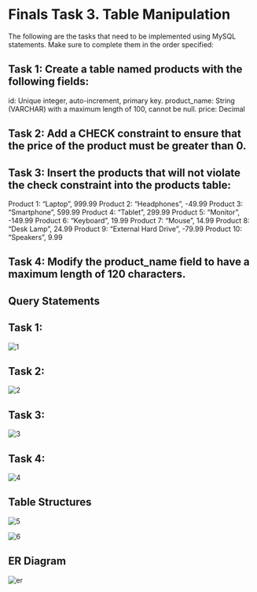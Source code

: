 # Finals Task 3. Table Manipulation
The following are the tasks that need to be implemented using MySQL statements. Make sure to complete them in the order specified:

## Task 1: Create a table named products with the following fields:
id: Unique integer, auto-increment, primary key. product_name: String (VARCHAR) with a maximum length of 100, cannot be null. price: Decimal

## Task 2: Add a CHECK constraint to ensure that the price of the product must be greater than 0.

## Task 3: Insert the products that will not violate the check constraint into the products table:

Product 1: “Laptop”, 999.99 Product 2: “Headphones”, -49.99 Product 3: “Smartphone”, 599.99 Product 4: “Tablet”, 299.99 Product 5: “Monitor”, -149.99 Product 6: “Keyboard”, 19.99 Product 7: “Mouse”, 14.99 Product 8: “Desk Lamp”, 24.99 Product 9: “External Hard Drive”, -79.99 Product 10: “Speakers”, 9.99

## Task 4: Modify the product_name field to have a maximum length of 120 characters.

## Query Statements

## Task 1:

![1](https://github.com/user-attachments/assets/80db45fc-e7f4-4dd9-b276-46bea2ad270b)

## Task 2:

![2](https://github.com/user-attachments/assets/4f06eacf-f06f-41a8-840f-9c74449df7ef)

## Task 3:

![3](https://github.com/user-attachments/assets/91d4c8b6-f8ca-44f0-bf5b-be102ba1794c)

## Task 4:

![4](https://github.com/user-attachments/assets/25508c26-9b4d-44d9-aa05-4104c3fa36ee)

## Table Structures

![5](https://github.com/user-attachments/assets/2f633320-edfc-4721-ac77-a0c34ee9308d)


![6](https://github.com/user-attachments/assets/99910480-c9f6-425e-952a-7dcc8427deab)


## ER Diagram

![er](https://github.com/user-attachments/assets/997b837c-afdb-4db5-88ff-66b6fbc98844)









